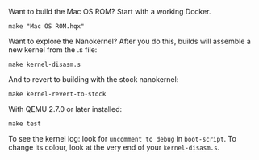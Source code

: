 Want to build the Mac OS ROM? Start with a working Docker.

```
make "Mac OS ROM.hqx"
```

Want to explore the Nanokernel? After you do this, builds will assemble a new kernel from the .s file:

```
make kernel-disasm.s
```

And to revert to building with the stock nanokernel:

```
make kernel-revert-to-stock
```

With QEMU 2.7.0 or later installed:

```
make test
```

To see the kernel log: look for `uncomment to debug` in `boot-script`. To change its colour, look at the very end of your `kernel-disasm.s`.